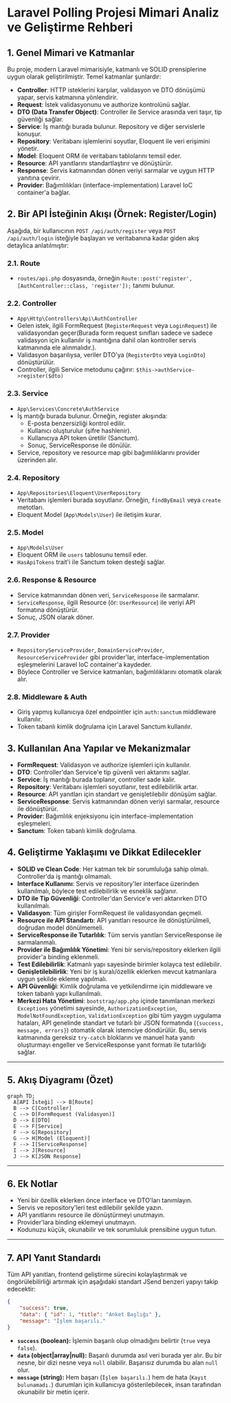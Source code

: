 # Laravel Polling Projesi Mimari Analiz ve Geliştirme Rehberi

## 1. Genel Mimari ve Katmanlar

Bu proje, modern Laravel mimarisiyle, katmanlı ve SOLID prensiplerine uygun olarak geliştirilmiştir. Temel katmanlar şunlardır:

- **Controller**: HTTP isteklerini karşılar, validasyon ve DTO dönüşümü yapar, servis katmanına yönlendirir.
- **Request**: İstek validasyonunu ve authorize kontrolünü sağlar.
- **DTO (Data Transfer Object)**: Controller ile Service arasında veri taşır, tip güvenliği sağlar.
- **Service**: İş mantığı burada bulunur. Repository ve diğer servislerle konuşur.
- **Repository**: Veritabanı işlemlerini soyutlar, Eloquent ile veri erişimini yönetir.
- **Model**: Eloquent ORM ile veritabanı tablolarını temsil eder.
- **Resource**: API yanıtlarını standartlaştırır ve dönüştürür.
- **Response**: Servis katmanından dönen veriyi sarmalar ve uygun HTTP yanıtına çevirir.
- **Provider**: Bağımlılıkları (interface-implementation) Laravel IoC container'a bağlar.

## 2. Bir API İsteğinin Akışı (Örnek: Register/Login)

Aşağıda, bir kullanıcının `POST /api/auth/register` veya `POST /api/auth/login` isteğiyle başlayan ve veritabanına kadar giden akış detaylıca anlatılmıştır:

### 2.1. Route
- `routes/api.php` dosyasında, örneğin `Route::post('register', [AuthController::class, 'register']);` tanımı bulunur.

### 2.2. Controller
- `App\Http\Controllers\Api\AuthController`
- Gelen istek, ilgili FormRequest (`RegisterRequest` veya `LoginRequest`) ile validasyondan geçer(Burada form request sınıfları sadece ve sadece validasyon için kullanılır iş mantığına dahil olan kontroller servis katmanında ele alınmalıdır.).
- Validasyon başarılıysa, veriler DTO'ya (`RegisterDto` veya `LoginDto`) dönüştürülür.
- Controller, ilgili Service metodunu çağırır: `$this->authService->register($dto)`

### 2.3. Service
- `App\Services\Concrete\AuthService`
- İş mantığı burada bulunur. Örneğin, register akışında:
  - E-posta benzersizliği kontrol edilir.
  - Kullanıcı oluşturulur (şifre hashlenir).
  - Kullanıcıya API token üretilir (Sanctum).
  - Sonuç, ServiceResponse ile dönülür.
- Service, repository ve resource map gibi bağımlılıklarını provider üzerinden alır.

### 2.4. Repository
- `App\Repositories\Eloquent\UserRepository`
- Veritabanı işlemleri burada soyutlanır. Örneğin, `findByEmail` veya `create` metotları.
- Eloquent Model (`App\Models\User`) ile iletişim kurar.

### 2.5. Model
- `App\Models\User`
- Eloquent ORM ile `users` tablosunu temsil eder.
- `HasApiTokens` trait'i ile Sanctum token desteği sağlar.

### 2.6. Response & Resource
- Service katmanından dönen veri, `ServiceResponse` ile sarmalanır.
- `ServiceResponse`, ilgili Resource (ör: `UserResource`) ile veriyi API formatına dönüştürür.
- Sonuç, JSON olarak döner.

### 2.7. Provider
- `RepositoryServiceProvider`, `DomainServiceProvider`, `ResourceServiceProvider` gibi provider'lar, interface-implementation eşleşmelerini Laravel IoC container'a kaydeder.
- Böylece Controller ve Service katmanları, bağımlılıklarını otomatik olarak alır.

### 2.8. Middleware & Auth
- Giriş yapmış kullanıcıya özel endpointler için `auth:sanctum` middleware kullanılır.
- Token tabanlı kimlik doğrulama için Laravel Sanctum kullanılır.

## 3. Kullanılan Ana Yapılar ve Mekanizmalar

- **FormRequest**: Validasyon ve authorize işlemleri için kullanılır.
- **DTO**: Controller'dan Service'e tip güvenli veri aktarımı sağlar.
- **Service**: İş mantığı burada toplanır, controller sade kalır.
- **Repository**: Veritabanı işlemleri soyutlanır, test edilebilirlik artar.
- **Resource**: API yanıtları için standart ve genişletilebilir dönüşüm sağlar.
- **ServiceResponse**: Servis katmanından dönen veriyi sarmalar, resource ile dönüştürür.
- **Provider**: Bağımlılık enjeksiyonu için interface-implementation eşleşmeleri.
- **Sanctum**: Token tabanlı kimlik doğrulama.

## 4. Geliştirme Yaklaşımı ve Dikkat Edilecekler

- **SOLID ve Clean Code**: Her katman tek bir sorumluluğa sahip olmalı. Controller'da iş mantığı olmamalı.
- **Interface Kullanımı**: Servis ve repository'ler interface üzerinden kullanılmalı, böylece test edilebilirlik ve esneklik sağlanır.
- **DTO ile Tip Güvenliği**: Controller'dan Service'e veri aktarırken DTO kullanılmalı.
- **Validasyon**: Tüm girişler FormRequest ile validasyondan geçmeli.
- **Resource ile API Standartı**: API yanıtları resource ile dönüştürülmeli, doğrudan model dönülmemeli.
- **ServiceResponse ile Tutarlılık**: Tüm servis yanıtları ServiceResponse ile sarmalanmalı.
- **Provider ile Bağımlılık Yönetimi**: Yeni bir servis/repository eklerken ilgili provider'a binding eklenmeli.
- **Test Edilebilirlik**: Katmanlı yapı sayesinde birimler kolayca test edilebilir.
- **Genişletilebilirlik**: Yeni bir iş kuralı/özellik eklerken mevcut katmanlara uygun şekilde ekleme yapılmalı.
- **API Güvenliği**: Kimlik doğrulama ve yetkilendirme için middleware ve token tabanlı yapı kullanılmalı.
- **Merkezi Hata Yönetimi**: `bootstrap/app.php` içinde tanımlanan merkezi `Exceptions` yönetimi sayesinde, `AuthorizationException`, `ModelNotFoundException`, `ValidationException` gibi tüm yaygın uygulama hataları, API genelinde standart ve tutarlı bir JSON formatında (`{success, message, errors}`) otomatik olarak istemciye döndürülür. Bu, servis katmanında gereksiz `try-catch` bloklarını ve manuel hata yanıtı oluşturmayı engeller ve ServiceResponse yanıt formatı ile tutarlılığı sağlar.

---

## 5. Akış Diyagramı (Özet)

```mermaid
graph TD;
  A[API İsteği] --> B[Route]
  B --> C[Controller]
  C --> D[FormRequest (Validasyon)]
  D --> E[DTO]
  E --> F[Service]
  F --> G[Repository]
  G --> H[Model (Eloquent)]
  F --> I[ServiceResponse]
  I --> J[Resource]
  J --> K[JSON Response]
```

---

## 6. Ek Notlar
- Yeni bir özellik eklerken önce interface ve DTO'ları tanımlayın.
- Servis ve repository'leri test edilebilir şekilde yazın.
- API yanıtlarını resource ile dönüştürmeyi unutmayın.
- Provider'lara binding eklemeyi unutmayın.
- Kodunuzu küçük, okunabilir ve tek sorumluluk prensibine uygun tutun. 

---

## 7. API Yanıt Standardı

Tüm API yanıtları, frontend geliştirme sürecini kolaylaştırmak ve öngörülebilirliği artırmak için aşağıdaki standart JSend benzeri yapıyı takip edecektir:

```json
{
    "success": true,
    "data": { "id": 1, "title": "Anket Başlığı" },
    "message": "İşlem başarılı."
}
```

- **`success` (boolean):** İşlemin başarılı olup olmadığını belirtir (`true` veya `false`).
- **`data` (object|array|null):** Başarılı durumda asıl veri burada yer alır. Bu bir nesne, bir dizi nesne veya `null` olabilir. Başarısız durumda bu alan `null` olur.
- **`message` (string):** Hem başarı (`İşlem başarılı.`) hem de hata (`Kayıt bulunamadı.`) durumları için kullanıcıya gösterilebilecek, insan tarafından okunabilir bir metin içerir. 